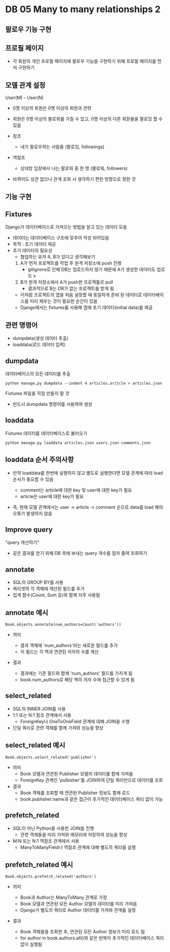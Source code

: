 # DB 05 Many to many relationships 2
## 팔로우 기능 구현
프로필 페이지 
--
- 각 회원의 개인 프로필 페이지에 팔로우 기능을 구현하기 위해 프로필 페이지를 먼저 구현하기

모델 관계 설정
--
User(M) - User(N)
- 0명 이상의 회원은 0명 이상의 회원과 관련
- 회원은 0명 이상의 팔로워를 가질 수 있고, 0명 이상의 다른 회원들을 팔로잉 할 수 있음

- 참조 
    - 내가 팔로우하는 사람들 (팔로잉, followings)

- 역참조
    - 상대방 입장에서 나는 팔로워 중 한 명 (팔로워, followers)

- 바뀌어도 상관 없으나 관계 조회 시 생각하기 편한 방향으로 정한 것

기능 구현
--

## Fixtures
Django가 데이터베이스로 가져오는 방법을 알고 있는 데이터 모음
- 데이터는 데이터베이스 구조에 맞추어 작성 되어있음
- 목적 : 초기 데이터 제공
- 초기 데이터의 필요성
    - 협업하는 유저 A, B가 있다고 생각해보기
    1. A가 먼저 프로젝트를 작업 후 원격 저장소에 push 진행
        - gitignore로 인해 DB는 업로드하지 않기 때문에 A가 생성한 데이터도 업로드 x
    2. B가 원격 저장소에서 A가 push한 프로젝틀르 pull 
        - 결과적으로 B는 DB가 없는 프로젝트를 받게 됨
    - 이처럼 프로젝트의 앱을 처음 설정할 때 동일하게 준비 된 데이터로 데이터베이스를 미리 채우는 것이 필요한 순간이 있음
    - Django에서는 fixtures를 사용해 앱에 초기 데이터(initial data)를 제공

관련 명령어
--
- dumpdata(생성 데이터 추출)
- loaddata(로드 데이터 입력)

## dumpdata
데이터베이스의 모든 데이터를 추출

```
python manage,py dumpdata --indent 4 articles.aritcle > articles.json
```

Fixtures 파일을 직접 만들지 말 것
- 반드시 dumpdata 명령어를 사용하여 생성

## loaddata
Fixtures 데이터를 데이터베이스로 불러오기

```
python manage.py loaddata articles.json users.json comments.json
```

loaddata 순서 주의사항
--
- 만약 loaddata를 한번에 실행하지 않고 별도로 실행한다면 모델 관계에 따라 load 순서가 중요할 수 있음
    - comment는 article에 대한 key 및 user에 대한 key가 필요
    - article은 user에 대한 key가 필요

- 즉, 현재 모델 관계에서는 user -> article -> comment 순으로 data를 load 해야 오류가 발생하지 않음

## Improve query
"query 개선하기"
- 같은 결과를 얻기 위해 DB 측에 보내는 query 개수를 점차 줄여 조회하기

annotate
--
- SQL의 GROUP BY를 사용
- 쿼리셋의 각 객체에 계산된 필드를 추가
- 집계 함수(Count, Sum 등)와 함께 자주 사용됨

annotate 예시
--
```
Book.objects.annotate(num_authors=Count('authors'))
```
- 의미
    - 결과 객체에 'num_authors'라는 새로운 필드를 추가
    - 이 필드는 각 책과 연관된 저자의 수를 계산

- 결과
    - 결과에는 기존 필드와 함께 'num_authors' 필드를 가지게 됨
    - book.num_authors로 해당 책의 저자 수에 접근할 수 있게 됨

select_related
--
- SQL의 INNER JOIN를 사용
- 1:1 또는 N:1 참조 관계에서 사용
    - ForeignKey나 OneToOneField 관계에 대해 JOIN을 수행
- 단일 쿼리로 관련 객체를 함께 가져와 성능을 향상

select_related 예시
--
```
Book.objects.select_related('publisher')
```
- 의미
    - Book 모델과 연관된 Publisher 모델의 데이터를 함께 가져옴
    - ForeignKey 관계인 'pulbisher'를 JOIN하여 단일 쿼리만으로 데이터를 조회
- 결과
    - Book 객체를 조회할 때 연관된 Publisher 정보도 함께 로드
    - book.publisher.name과 같은 접근이 추가적인 데이터베이스 쿼리 없이 가능

prefetch_related
--
- SQL이 아닌 Python을 사용한 JOIN을 진행
    - 관련 객체들을 미리 가져와 메모리에 저장하여 성능을 향상
- M:N 또는 N:1 역참조 관계에서 사용
    - ManyToManyField나 역참조 관계에 대해 별도의 쿼리를 실행

prefetch_related 예시
--
```
Book.objects.prefetch_related('authors')
```
- 의미
    - Book과 Author는 ManyToMany 관계로 가정
    - Book 모델과 연관된 모든 Author 모델의 데이터를 미리 가져옴
    - Django가 별도의 쿼리로 Author 데이터를 가져와 관계를 설정

- 결과
    - Book 객체들을 조회한 후, 연관된 모든 Author 정보가 미리 로드 됨
    - for author in book.authors.all()와 같은 반복이 추가적인 데이터베이스 쿼리 없이 실행됨 
